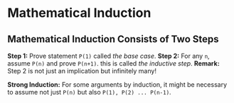 # Mathematical Induction

## Mathematical Induction Consists of Two Steps
**Step 1:** Prove statement `P(1)` called _the base case_.
**Step 2:** For any `n`, assume `P(n)` and prove `P(n+1)`. this is called _the inductive step_.
**Remark:** Step 2 is not just an implication but infinitely many!

**Strong Induction:** For some arguments by induction, it might be necessary to assume not just `P(n)` but also `P(1), P(2) ... P(n-1)`.

